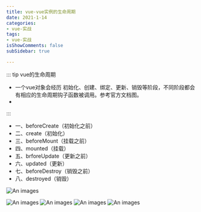 ```yaml
---
title: vue-vue实例的生命周期
date: 2021-1-14
categories:
- vue-实战
tags:
- vue-实战
isShowComments: false
subSidebar: true

---
```


::: tip vue的生命周期

- 一个vue对象会经历 初始化、创建、绑定、更新、销毁等阶段，不同阶段都会有相应的生命周期钩子函数被调用。参考官方文档图。
- 

:::

- 一、beforeCreate（初始化之前）
- 二、create（初始化）
- 三、beforeMount（挂载之前）
- 四、mounted（挂载）
- 五、brforeUpdate（更新之前）
- 六、updated（更新）
- 七、beforeDestroy（销毁之前）
- 八、destroyed（销毁）

![An images](/images/121.png) 


![An images](/images/173.png) 
![An images](/images/174.png) 
![An images](/images/175.png) 
![An images](/images/176.png) 